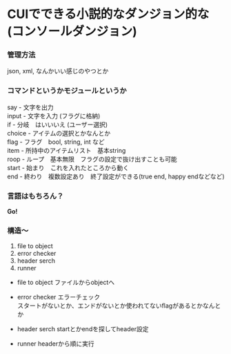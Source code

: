 # CUIでできる小説的なダンジョン的な (コンソールダンジョン)
### 管理方法
json, xml, なんかいい感じのやつとか

### コマンドというかモジュールというか
say - 文字を出力<br>
input - 文字を入力 (フラグに格納)<br>
if - 分岐　はいいいえ (ユーザー選択)<br>
choice - アイテムの選択とかなんとか<br>
flag - フラグ　bool, string, int など<br>
item - 所持中のアイテムリスト　基本string<br>
roop - ループ　基本無限　フラグの設定で抜け出すことも可能<br>
start - 始まり　これを入れたところから動く<br>
end - 終わり　複数設定あり　終了設定ができる(true end, happy endなどなど)<br>
### 言語はもちろん？
**Go!**

### 構造〜
1. file to object
2. error checker
3. header serch
4. runner

- file to object
ファイルからobjectへ

- error checker
エラーチェック<br>
スタートがないとか、エンドがないとか使われてないflagがあるとかなんとか

- header serch
startとかendを探してheader設定

- runner
headerから順に実行
